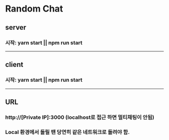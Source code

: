 # Random Chat

## server

### 시작: yarn start || npm run start

---

## client

### 시작: yarn start || npm run start

---

## URL

### http://[Private IP]:3000 (localhost로 접근 하면 멀티채팅이 안됨)

### Local 환경에서 돌릴 땐 당연히 같은 네트워크로 돌려야 함.
